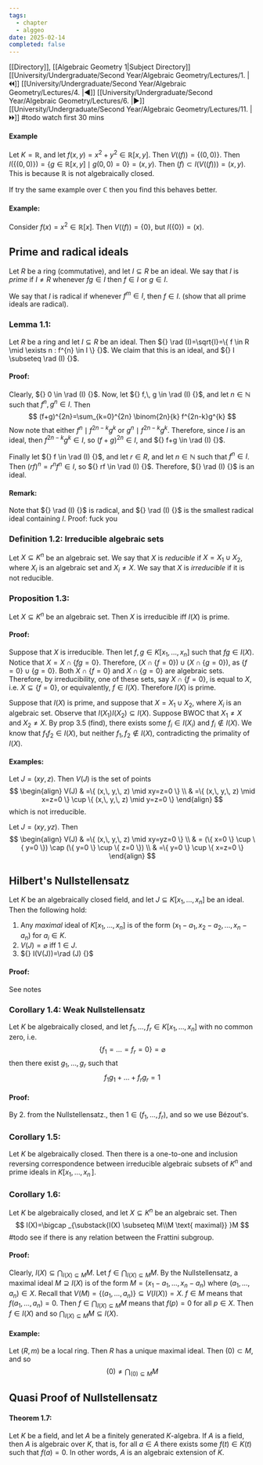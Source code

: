 ```yaml
---
tags:
  - chapter
  - alggeo
date: 2025-02-14
completed: false
---
```

[[Directory]], [[Algebraic Geometry 1|Subject Directory]]
[[University/Undergraduate/Second Year/Algebraic Geometry/Lectures/1. |🞀🞀]] [[University/Undergraduate/Second Year/Algebraic Geometry/Lectures/4. |◀]] [[University/Undergraduate/Second Year/Algebraic Geometry/Lectures/6. |▶]] [[University/Undergraduate/Second Year/Algebraic Geometry/Lectures/11. |🞂🞂]]
#todo watch first 30 mins
#### Example
Let $K=\mathbb{R} {}$, and let ${} f(x,\, y)=x^{2}+y^{2} \in \mathbb{R}[x,\, y] {}$. Then ${} V((f))=\{(0,\, 0)\} {}$. Then ${} I(\{ (0,0) \})=\{ g \in \mathbb{R}[x,\, y] \mid  g(0,\, 0)=0 \}=(x,\, y) {}$. Then ${} (f) \subset I(V((f)))=(x,\, y) {}$. This is because $\mathbb{R} {}$ is not algebraically closed. 

If try the same example over ${} \mathbb{C}$ then you find this behaves better. 
#### Example:
Consider ${} f(x)=x^{2} \in \mathbb{R}[x] {}$. Then ${} V((f))=\{ 0 \} {}$, but ${} I(\{ 0 \})=(x) {}$.
## Prime and radical ideals
Let $R$ be a ring (commutative), and let ${} I \subseteq   R {}$ be an ideal. We say that $I {}$ is *prime* if $I\neq R {}$ whenever ${} fg \in I {}$ then ${} f \in I {}$ or ${} g \in I {}$. 

We say that $I$ is radical if whenever ${} f^{m} \in I {}$, then ${} f \in I {}$. (show that all prime ideals are radical).
### Lemma 1.1:
Let $R$ be a ring and let ${} I\subseteq R {}$ be an ideal. Then ${} \rad (I)=\sqrt{I}=\{ f \in R \mid  \exists n : f^{n} \in I \} {}$. We claim that this is an ideal, and ${} I \subseteq \rad (I) {}$.
#### Proof:
Clearly, ${} 0 \in \rad (I) {}$. Now, let ${} f,\, g \in \rad (I) {}$, and let ${} n \in \mathbb{N} {}$ such that ${} f^{n},\, g^{n} \in I {}$. Then 
$$
(f+g)^{2n}=\sum_{k=0}^{2n} \binom{2n}{k} f^{2n-k}g^{k}
$$
Now note that either ${} f^{n} \mid f^{2n-k}g^{k} {}$ or ${} g^{n} \mid  f^{2n-k}g^{k} {}$. Therefore, since $I$ is an ideal, then ${} f^{2n-k}g^{k} \in I {}$, so ${} (f+g)^{2n} \in I {}$, and ${} f+g \in \rad (I) {}$. 

Finally let ${} f \in \rad (I) {}$, and let ${} r \in R {}$, and let ${} n \in \mathbb{N} {}$ such that ${} f^{n} \in I {}$. Then ${} (rf)^{n}=r^{n}f^{n} \in I {}$, so ${} rf \in \rad (I) {}$. Therefore, ${} \rad (I) {}$ is an ideal.
#### Remark:
Note that ${} \rad (I) {}$ is radical, and ${} \rad (I) {}$ is the smallest radical ideal containing ${} I {}$.  Proof: fuck you
### Definition 1.2: Irreducible algebraic sets
Let ${} X \subseteq  K^{n} {}$ be an algebraic set. We say that $X$ is *reducible* if ${} X=X_{1} \cup  X_{2} {}$, where ${} X_{i}$ is an algebraic set and ${} X_{i} \neq X {}$. We say that $X$ is *irreducible* if it is not reducible.
### Proposition 1.3:
Let ${} X \subseteq K^{n} {}$ be an algebraic set. Then $X$ is irreducible iff $I(X)$ is prime. 
#### Proof:
Suppose that $X$ is irreducible. Then let ${} f,\, g \in K[x_{1},\,\dots,\,x_{n}] {}$ such that ${} fg \in I(X) {}$. Notice that ${} X=X \cap  \{ fg=0 \} {}$. Therefore, ${} (X \cap \{ f=0 \}) \cup (X \cap  \{ g=0 \}) {}$, as ${} \{ f=0 \} \cup  \{ g=0 \} {}$. Both ${} X \cap  \{f=0\} {}$ and ${} X \cap  \{ g=0 \} {}$ are algebraic sets. Therefore, by irreducibility, one of these sets, say ${} X \cap  \{ f=0 \} {}$, is equal to $X$, i.e. ${} X \subseteq \{ f=0 \} {}$, or equivalently, ${} f \in I(X) {}$. Therefore ${} I(X) {}$ is prime. 

Suppose that ${} I(X)$ is prime, and suppose that ${} X=X_{1} \cup  X_{2} {}$, where ${} X_{i}$ is an algebraic set. Observe that ${} I(X_{1}) I(X_{2}) \subseteq I(X) {}$. Suppose BWOC that ${} X_{1}\neq X$ and $X_{2}\neq X$. By prop 3.5 (find), there exists some ${} f_{i} \in I(X_{i}) {}$ and ${} f_{i} \notin I(X) {}$. We know that ${} f_{1}f_{2} \in I(X) {}$, but neither ${} f_{1},\, f_{2} \notin  I(X) {}$, contradicting the primality of $I(X)$. 
#### Examples:
Let ${} J =(xy,\, z) {}$. Then ${} V(J) {}$ is the set of points 
$$
\begin{align}
 V(J) & =\{ (x,\, y,\, z) \mid xy=z=0 \}   \\
 & =\{ (x,\, y,\, z) \mid  x=z=0 \} \cup  \{ (x,\, y,\, z) \mid y=z=0 \}
 \end{align}
$$
which is not irreducible. 

Let ${} J=(xy,\, yz) {}$. Then
$$
\begin{align}
V(J) & =\{ (x,\, y,\, z) \mid  xy=yz=0 \} \\
 & = (\{ x=0 \} \cup \{ y=0 \}) \cap (\{ y=0 \} \cup  \{ z=0 \}) \\
 & =\{ y=0 \} \cup \{ x=z=0 \}
\end{align}
$$
## Hilbert's Nullstellensatz
Let $K$ be an algebraically closed field, and let ${} J \subseteq K[x_{1},\,\dots,\,x_{ n}] {}$ be an ideal. Then the following hold:
1. Any *maximal* ideal of ${} K[x_{1},\,\dots,\,x_{n}] {}$ is of the form ${} (x_{1}-a_{1},\, x_{2}-a_{2},\,\dots,\,x_{n}-a_{n}) {}$ for ${} a_{i} \in K {}$.
2. ${} V(J)=\varnothing  {}$ iff ${} 1 \in J {}$.
3. ${} I(V(J))=\rad (J) {}$
#### Proof:
See notes
### Corollary 1.4: Weak Nullstellensatz
Let $K$ be algebraically closed, and let ${} f_{1},\,\dots,\,f_{ r} \in K[x_{1},\,\dots,\,x_{n}] {}$ with no common zero, i.e.
$$
\{ f_{1}=\dots =f_{r} =0\}=\varnothing 
$$
then there exist ${} g_{1},\,\dots,\,g_{r} {}$ such that 
$$
f_{1}g_{1}+\dots+f_{r}g_{r}=1
$$
#### Proof:
By 2.  from the Nullstellensatz., then ${} 1 \in (f_{1},\,\dots,\,f_{r}) {}$, and so we use Bézout's.
### Corollary 1.5:
Let $K {}$ be algebraically closed. Then there is a one-to-one and inclusion reversing correspondence between irreducible algebraic subsets of ${} K^{n}$ and prime ideals in ${} K[x_{1},\,\dots,x_{n}\,] {}$.
### Corollary 1.6:
Let $K$ be algebraically closed, and let ${} X \subseteq K^{n} {}$ be an algebraic set. Then 
$$
I(X)=\bigcap _{\substack{I(X) \subseteq M\\M \text{ maximal}} }M
$$
#todo see if there is any relation between the Frattini subgroup.
#### Proof:
Clearly, ${} I(X) \subseteq \bigcap _{I(X) \subseteq M}M {}$. Let ${} f \in \bigcap _{I(X) \subseteq M}M {}$. By the Nullstellensatz, a maximal ideal ${} M \supseteq I(X) {}$ is of the form ${} M=(x_{1}-a_{1},\,\dots,\,x_{n}-a_{n}) {}$ where ${} (a_{1},\,\dots,\,a_{n}) \in X {}$. Recall that ${} V(M)=\{(a_{1},\,\dots,\,a_{n})\} \subseteq V(I(X))=X {}$. ${} f \in M {}$ means that ${} f(a_{1},\,\dots,\,a_{n})=0 {}$. Then ${} f \in \bigcap _{I(X) \subseteq M}M {}$ means that ${} f(p)=0 {}$ for all ${} p \in X {}$. Then ${} f \in I(X) {}$ and so ${} \bigcap _{I(X) \subseteq M}M \subseteq I(X) {}$. 
#### Example:
Let ${} (R,\, m) {}$ be a local ring. Then $R$ has a unique maximal ideal. Then ${} (0) \subset M {}$, and so 
$$
(0) \neq  \bigcap _{(0) \subseteq M} M
$$
## Quasi Proof of Nullstellensatz
#### Theorem 1.7:
Let $K$ be a field, and let $A$ be a finitely generated $K$-algebra. If $A$ is a field, then $A$ is algebraic over $K$, that is, for all ${} a \in A {}$ there exists some ${} f (t) \in K(t) {}$ such that ${} f(a)=0 {}$. In other words, $A$ is an algebraic extension of $K {}$.

